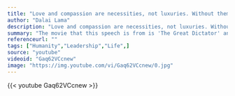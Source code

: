 ```yaml
---
title: "Love and compassion are necessities, not luxuries. Without them, humanity cannot survive."
author: "Dalai Lama"
description: "Love and compassion are necessities, not luxuries. Without them, humanity cannot survive. - Dalai Lama quotes from GetInspired365.com"
summary: "The movie that this speech is from is 'The Great Dictator' and features the great Charlie Chaplin."
referenceurl: ""
tags: ["Humanity","Leadership","Life",]
source: "youtube"
videoid: "Gaq62VCcnew"
image: "https://img.youtube.com/vi/Gaq62VCcnew/0.jpg"
---
```


{{< youtube Gaq62VCcnew >}}
